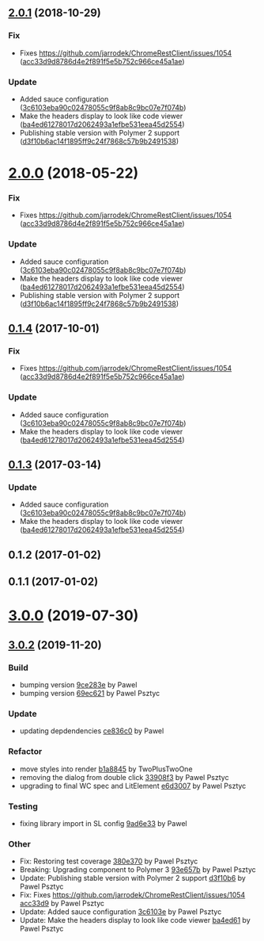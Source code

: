 <a name="2.0.1"></a>
## [2.0.1](https://github.com/advanced-rest-client/headers-list-view/compare/0.1.2...2.0.1) (2018-10-29)


### Fix

* Fixes https://github.com/jarrodek/ChromeRestClient/issues/1054 ([acc33d9d8786d4e2f891f5e5b752c966ce45a1ae](https://github.com/advanced-rest-client/headers-list-view/commit/acc33d9d8786d4e2f891f5e5b752c966ce45a1ae))

### Update

* Added sauce configuration ([3c6103eba90c02478055c9f8ab8c9bc07e7f074b](https://github.com/advanced-rest-client/headers-list-view/commit/3c6103eba90c02478055c9f8ab8c9bc07e7f074b))
* Make the headers display to look like code viewer ([ba4ed61278017d2062493a1efbe531eea45d2554](https://github.com/advanced-rest-client/headers-list-view/commit/ba4ed61278017d2062493a1efbe531eea45d2554))
* Publishing stable version with Polymer 2 support ([d3f10b6ac14f1895ff9c24f7868c57b9b2491538](https://github.com/advanced-rest-client/headers-list-view/commit/d3f10b6ac14f1895ff9c24f7868c57b9b2491538))



<a name="2.0.0"></a>
# [2.0.0](https://github.com/advanced-rest-client/headers-list-view/compare/0.1.2...2.0.0) (2018-05-22)


### Fix

* Fixes https://github.com/jarrodek/ChromeRestClient/issues/1054 ([acc33d9d8786d4e2f891f5e5b752c966ce45a1ae](https://github.com/advanced-rest-client/headers-list-view/commit/acc33d9d8786d4e2f891f5e5b752c966ce45a1ae))

### Update

* Added sauce configuration ([3c6103eba90c02478055c9f8ab8c9bc07e7f074b](https://github.com/advanced-rest-client/headers-list-view/commit/3c6103eba90c02478055c9f8ab8c9bc07e7f074b))
* Make the headers display to look like code viewer ([ba4ed61278017d2062493a1efbe531eea45d2554](https://github.com/advanced-rest-client/headers-list-view/commit/ba4ed61278017d2062493a1efbe531eea45d2554))
* Publishing stable version with Polymer 2 support ([d3f10b6ac14f1895ff9c24f7868c57b9b2491538](https://github.com/advanced-rest-client/headers-list-view/commit/d3f10b6ac14f1895ff9c24f7868c57b9b2491538))



<a name="0.1.4"></a>
## [0.1.4](https://github.com/advanced-rest-client/headers-list-view/compare/0.1.2...0.1.4) (2017-10-01)


### Fix

* Fixes https://github.com/jarrodek/ChromeRestClient/issues/1054 ([acc33d9d8786d4e2f891f5e5b752c966ce45a1ae](https://github.com/advanced-rest-client/headers-list-view/commit/acc33d9d8786d4e2f891f5e5b752c966ce45a1ae))

### Update

* Added sauce configuration ([3c6103eba90c02478055c9f8ab8c9bc07e7f074b](https://github.com/advanced-rest-client/headers-list-view/commit/3c6103eba90c02478055c9f8ab8c9bc07e7f074b))
* Make the headers display to look like code viewer ([ba4ed61278017d2062493a1efbe531eea45d2554](https://github.com/advanced-rest-client/headers-list-view/commit/ba4ed61278017d2062493a1efbe531eea45d2554))



<a name="0.1.3"></a>
## [0.1.3](https://github.com/advanced-rest-client/headers-list-view/compare/0.1.2...v0.1.3) (2017-03-14)


### Update

* Added sauce configuration ([3c6103eba90c02478055c9f8ab8c9bc07e7f074b](https://github.com/advanced-rest-client/headers-list-view/commit/3c6103eba90c02478055c9f8ab8c9bc07e7f074b))
* Make the headers display to look like code viewer ([ba4ed61278017d2062493a1efbe531eea45d2554](https://github.com/advanced-rest-client/headers-list-view/commit/ba4ed61278017d2062493a1efbe531eea45d2554))



<a name="0.1.2"></a>
## 0.1.2 (2017-01-02)




<a name="0.1.1"></a>
## 0.1.1 (2017-01-02)




# [3.0.0](https://github.com/advanced-rest-client/headers-list-view/compare/0.1.2...3.0.0) (2019-07-30)



<a name="3.0.2"></a>
## [3.0.2](https://github.com/advanced-rest-client/headers-list-view/compare/2.0.1...3.0.2) (2019-11-20)

### Build

* bumping version [9ce283e](https://github.com/advanced-rest-client/headers-list-view/commit/9ce283eae97fa233075283488b68b1d7adac19dc) by Pawel
* bumping version [69ec621](https://github.com/advanced-rest-client/headers-list-view/commit/69ec62183a5ea046da0329444409ef3ee4280b0c) by Pawel Psztyc


### Update

* updating depdendencies [ce836c0](https://github.com/advanced-rest-client/headers-list-view/commit/ce836c0a3529b7737edee01344d75fa9745a7456) by Pawel


### Refactor

* move styles into render [b1a8845](https://github.com/advanced-rest-client/headers-list-view/commit/b1a8845717c032e11ac9c0d3a4d33458ecd3f802) by TwoPlusTwoOne
* removing the dialog from double click [33908f3](https://github.com/advanced-rest-client/headers-list-view/commit/33908f3d1d3e8bb5bc8e8b010088bae4ff93d693) by Pawel Psztyc
* upgrading to final WC spec and LitElement [e6d3007](https://github.com/advanced-rest-client/headers-list-view/commit/e6d30072bd7db70eb27b3ae114af8709d9cd3cd1) by Pawel Psztyc


### Testing

* fixing library import in SL config [9ad6e33](https://github.com/advanced-rest-client/headers-list-view/commit/9ad6e338b268f8d41e290f849258c112256bd768) by Pawel


### Other

* Fix: Restoring test coverage
 [380e370](https://github.com/advanced-rest-client/headers-list-view/commit/380e3700bce0eaa3af671bc8660c3244251d99de) by Pawel Psztyc
* Breaking: Upgrading component to Polymer 3
 [93e657b](https://github.com/advanced-rest-client/headers-list-view/commit/93e657b50817ff60a977d6fed73fb882a70ca0ed) by Pawel Psztyc
* Update: Publishing stable version with Polymer 2 support
 [d3f10b6](https://github.com/advanced-rest-client/headers-list-view/commit/d3f10b6ac14f1895ff9c24f7868c57b9b2491538) by Pawel Psztyc
* Fix: Fixes https://github.com/jarrodek/ChromeRestClient/issues/1054
 [acc33d9](https://github.com/advanced-rest-client/headers-list-view/commit/acc33d9d8786d4e2f891f5e5b752c966ce45a1ae) by Pawel Psztyc
* Update: Added sauce configuration
 [3c6103e](https://github.com/advanced-rest-client/headers-list-view/commit/3c6103eba90c02478055c9f8ab8c9bc07e7f074b) by Pawel Psztyc
* Update: Make the headers display to look like code viewer
 [ba4ed61](https://github.com/advanced-rest-client/headers-list-view/commit/ba4ed61278017d2062493a1efbe531eea45d2554) by Pawel Psztyc


